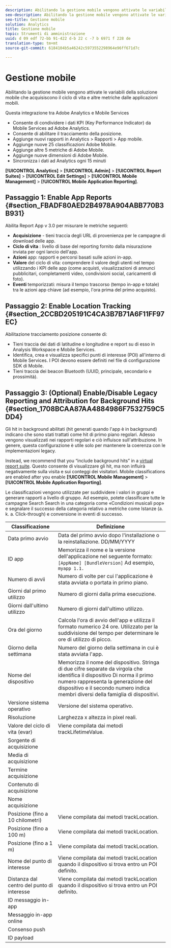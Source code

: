 ```yaml
---
description: Abilitando la gestione mobile vengono attivate le variabili della soluzione mobile che acquisiscono il ciclo di vita e altre metriche dalle applicazioni mobili.
seo-description: Abilitando la gestione mobile vengono attivate le variabili della soluzione mobile che acquisiscono il ciclo di vita e altre metriche dalle applicazioni mobili.
seo-title: Gestione mobile
solution: Analytics
title: Gestione mobile
topic: Strumenti di amministrazione
uuid: d 09 edf 72-bb 91-422 d-b 22 c -7 b 6971 f 228 de
translation-type: tm+mt
source-git-commit: 6184104b5a46242c5973552298964e96ff671d7c

---
```



# Gestione mobile

Abilitando la gestione mobile vengono attivate le variabili della soluzione mobile che acquisiscono il ciclo di vita e altre metriche dalle applicazioni mobili.

Questa integrazione tra Adobe Analytics e Mobile Services

* Consente di condividere i dati KPI (Key Performance Indicator) da Mobile Services ad Adobe Analytics.
* Consente di abilitare il tracciamento della posizione.
* Aggiunge nuovi rapporti in Analytics &gt; Rapporti &gt; App mobile.
* Aggiunge nuove 25 classificazioni Adobe Mobile.
* Aggiunge altre 5 metriche di Adobe Mobile.
* Aggiunge nuove dimensioni di Adobe Mobile.
* Sincronizza i dati ad Analytics ogni 15 minuti

**[!UICONTROL Analytics]** &gt; **[!UICONTROL Admin]** &gt; **[!UICONTROL Report Suites]** &gt; **[!UICONTROL Edit Settings]** &gt; **[!UICONTROL Mobile Management]** &gt; **[!UICONTROL Mobile Application Reporting]**.

## Passaggio 1: Enable App Reports {#section_FBADF80AED2B4978A904ABB770B3B931}

Abilita Report App v 3.0 per misurare le metriche seguenti:

* **Acquisizione** - tieni traccia degli URL di provenienza per le campagne di download delle app.
* **Ciclo di vita** : livello di base del reporting fornito dalla misurazione inviata per ogni lancio dell'app.
* **Azioni** app: rapporti e percorsi basati sulle azioni in-app.
* **Valore** del ciclo di vita: comprendere il valore degli utenti nel tempo utilizzando i KPI delle app (come acquisti, visualizzazioni di annunci pubblicitari, completamenti video, condivisioni social, caricamenti di foto).
* **Eventi** temporizzati: misura il tempo trascorso (tempo in-app e totale) tra le azioni app chiave (ad esempio, l'ora prima del primo acquisto).

## Passaggio 2: Enable Location Tracking {#section_2CCBD205191C4CA3B7B71A6F11FF97EC}

Abilitazione tracciamento posizione consente di:

* Tieni traccia dei dati di latitudine e longitudine e report su di esso in Analysis Workspace e Mobile Services.
* Identifica, crea e visualizza specifici punti di interesse (POI) all'interno di Mobile Services. I POI devono essere definiti nel file di configurazione SDK di Mobile.
* Tieni traccia dei beacon Bluetooth (UUID, principale, secondario e prossimità).

## Passaggio 3: (Optional) Enable/Disable Legacy Reporting and Attribution for Background Hits {#section_1708BCAA87AA4884986F7532759C5DD4}

Gli hit in background abilitati (hit generati quando l'app è in background) indicano che sono stati trattati come hit di primo piano regolari. Adesso vengono visualizzati nei rapporti regolari e ciò influisce sull'attribuzione. In genere, questa configurazione è utile solo per mantenere la coerenza con le implementazioni legacy.

Instead, we recommend that you “include background hits” in a [virtual report suite](../../components/vrs/vrs-about.md). Questo consente di visualizzare gli hit, ma non influirà negativamente sulla visita e sui conteggi dei visitatori.
Mobile classifications are enabled after you enable **[!UICONTROL Mobile Management]** &gt; **[!UICONTROL Mobile Application Reporting]**.

Le classificazioni vengono utilizzate per suddividere i valori in gruppi e generare rapporti a livello di gruppo. Ad esempio, potete classificare tutte le campagne Search Search in una categoria come «Condizioni musicali pop» e segnalare il successo della categoria relativo a metriche come Istanze (a. k. a. Click-through) e conversione in eventi di successo.

| Classificazione | Definizione |
|--- |--- |
| Data primo avvio | Data del primo avvio dopo l'installazione o la reinstallazione. DD/MM/YYYY |
| ID app | Memorizza il nome e la versione dell'applicazione nel seguente formato:   `[AppName] [BundleVersion]`  Ad esempio, `myapp 1.1.` |
| Numero di avvii | Numero di volte per cui l'applicazione è stata avviata o portata in primo piano. |
| Giorni dal primo utilizzo | Numero di giorni dalla prima esecuzione.   |
| Giorni dall'ultimo utilizzo | Numero di giorni dall'ultimo utilizzo. |
| Ora del giorno | Calcola l'ora di avvio dell'app e utilizza il formato numerico 24 ore. Utilizzato per la suddivisione del tempo per determinare le ore di utilizzo di picco. |
| Giorno della settimana | Numero del giorno della settimana in cui è stata avviata l'app. |
| Nome del dispositivo | Memorizza il nome del dispositivo.  Stringa di due cifre separate da virgola che identifica il dispositivo Di norma il primo numero rappresenta la generazione del dispositivo e il secondo numero indica membri diversi della famiglia di dispositivi. |
| Versione sistema operativo | Versione del sistema operativo. |
| Risoluzione | Larghezza x altezza in pixel reali. |
| Valore del ciclo di vita (evar) | Viene compilata dai metodi trackLifetimeValue. |
| Sorgente di acquisizione |  |
| Media di acquisizione |  |
| Termine acquisizione |  |
| Contenuto di acquisizione |  |
| Nome acquisizione |  |
| Posizione (fino a 10 chilometri) | Viene compilata dai metodi trackLocation. |
| Posizione (fino a 100 m) | Viene compilata dai metodi trackLocation. |
| Posizione (fino a 1 m) | Viene compilata dai metodi trackLocation. |
| Nome del punto di interesse | Viene compilata dai metodi trackLocation quando il dispositivo si trova entro un POI definito. |
| Distanza dal centro del punto di interesse | Viene compilata dai metodi trackLocation quando il dispositivo si trova entro un POI definito. |
| ID messaggio in-app |  |
| Messaggio in-app online |  |
| Consenso push |  |
| ID payload |  |

